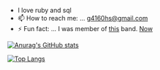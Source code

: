 - I love ruby and sql
- 📫 How to reach me: ... [g4160hs@gmail.com](mailto:g4160hs@gmail.com)
- ⚡ Fun fact: ... I was member of [this](https://www.youtube.com/watch?v=DUdJDSBQzBw) band. [Now](https://www.youtube.com/watch?v=2piA1RRuv_g)

[![Anurag's GitHub stats](https://github-readme-stats.vercel.app/api?username=tashirosota&count_private=true&theme=solarized-light)](https://github.com/anuraghazra/github-readme-stats)

[![Top Langs](https://github-readme-stats.vercel.app/api/top-langs/?username=tashirosota&count_private=true&theme=solarized-light)](https://github.com/anuraghazra/github-readme-stats)
